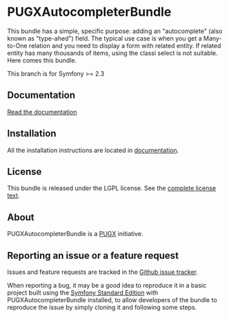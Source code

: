 PUGXAutocompleterBundle
=======================

This bundle has a simple, specific purpose: adding an "autocomplete" (also known as "type-ahed")
field.
The typical use case is when you get a Many-to-One relation and you need to display a
form with related entity. If related entity has many thousands of items, using the
classi select is not suitable. Here comes this bundle.

This branch is for Symfony >= 2.3

Documentation
-------------

[Read the documentation](https://github.com/PUGX/PUGXAutoCompleterBundle/tree/master/Resources/doc/index.md)

Installation
------------

All the installation instructions are located in [documentation](https://github.com/PUGX/PUGXAutoCompleterBundle/tree/master/Resources/doc/index.md).

License
-------

This bundle is released under the LGPL license. See the [complete license text](https://github.com/PUGX/PUGXAutoCompleterBundle/tree/master/Resources/meta/LICENSE).

About
-----

PUGXAutocompleterBundle is a [PUGX](https://github.com/PUGX) initiative.


Reporting an issue or a feature request
---------------------------------------

Issues and feature requests are tracked in the [Github issue tracker](https://github.com/PUGX/PUGXAutocompleterBundle/issues).

When reporting a bug, it may be a good idea to reproduce it in a basic project
built using the [Symfony Standard Edition](https://github.com/symfony/symfony-standard)
with PUGXAutocompleterBundle installed, to allow developers of the bundle to reproduce the issue by simply cloning it
and following some steps.
